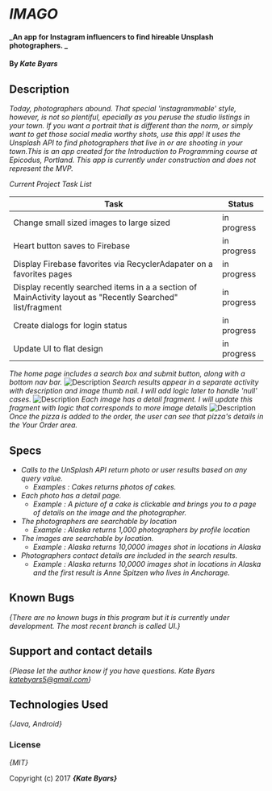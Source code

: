 # _IMAGO_

#### _An app for Instagram influencers to find hireable Unsplash photographers. _

#### By _**Kate Byars**_

## Description

_Today, photographers abound. That special 'instagrammable' style, however, is not so plentiful, epecially as you peruse the studio listings in your town. If you want a portrait that is different than the norm, or simply want to get those social media worthy shots, use this app! It uses the Unsplash API to find photographers that live in or are shooting in your town.This is an app created for the Introduction to Programming course at Epicodus, Portland. This app is currently under construction and does not represent the MVP._

_Current Project Task List_

| Task      | Status    |
| ------------- | ------------- |
| Change small sized images to large sized | in progress |
| Heart button saves to Firebase |in progress|
| Display Firebase favorites via RecyclerAdapater on a favorites pages |in progress|
| Display recently searched items in a a section of MainActivity layout as "Recently Searched" list/fragment |in progress|
| Create dialogs for login status |in progress|
| Update UI to flat design | in progress |

_The home page includes a search box and submit button, along with a bottom nav bar._
![Description](https://github.com/katebyars/Imago/blob/master/app/src/main/res/drawable/a1.png)
_Search results appear in a separate activity with description and image thumb nail. I will add logic later to handle 'null' cases._
![Description](https://github.com/katebyars/Imago/blob/master/app/src/main/res/drawable/a2.png)
_Each image has a detail fragment. I will update this fragment with logic that corresponds to more image details_
![Description](https://github.com/katebyars/Imago/blob/master/app/src/main/res/drawable/a3.png)
_Once the pizza is added to the order, the user can see that pizza's details in the Your Order area._


## Specs

* _Calls to the UnSplash API return photo or user results based on any query value._
  * _Examples : Cakes returns photos of cakes._
* _Each photo has a detail page._
  * _Example : A picture of a cake is clickable and brings you to a page of details on the image and the photographer._
* _The photographers are searchable by location_
  * _Example : Alaska returns 1,000 photographers by profile location_
* _The images are searchable by location._
  * _Example : Alaska returns 10,0000 images shot in locations in Alaska_
* _Photographers contact details are included in the search results._
  * _Example : Alaska returns 10,0000 images shot in locations in Alaska and the first result is Anne Spitzen who lives in Anchorage._


## Known Bugs

_{There are no known bugs in this program but it is currently under development. The most recent branch is called UI.}_

## Support and contact details

_{Please let the author know if you have questions. Kate Byars katebyars5@gmail.com}_

## Technologies Used

_{Java, Android}_

### License

*{MIT}*

Copyright (c) 2017 **_{Kate Byars}_**